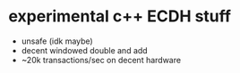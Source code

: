 # experimental c++ ECDH stuff
  - unsafe (idk maybe)
  - decent windowed double and add
  - ~20k transactions/sec on decent hardware
